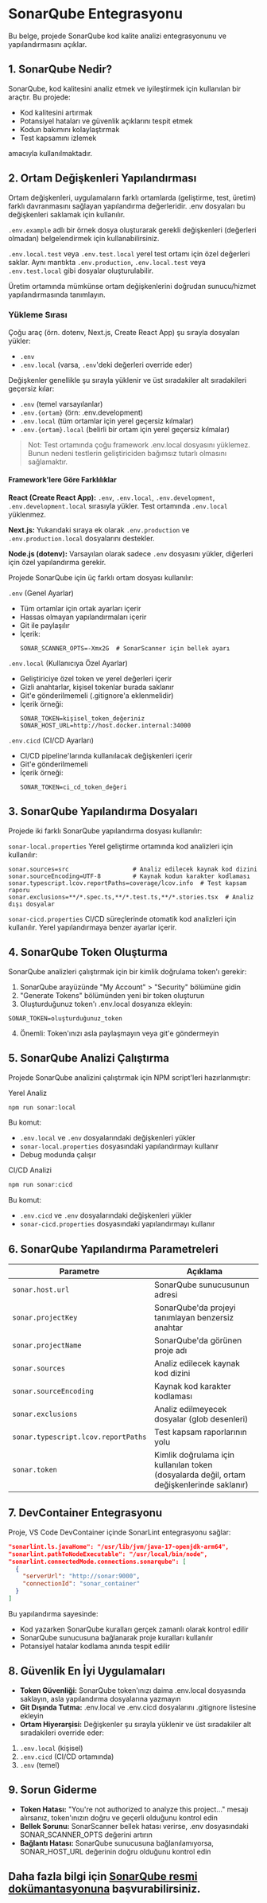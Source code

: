 # SonarQube Entegrasyonu

Bu belge, projede SonarQube kod kalite analizi entegrasyonunu ve yapılandırmasını açıklar.

## 1. SonarQube Nedir?

SonarQube, kod kalitesini analiz etmek ve iyileştirmek için kullanılan bir araçtır. Bu projede:

- Kod kalitesini artırmak
- Potansiyel hataları ve güvenlik açıklarını tespit etmek
- Kodun bakımını kolaylaştırmak
- Test kapsamını izlemek

amacıyla kullanılmaktadır.

## 2. Ortam Değişkenleri Yapılandırması

Ortam değişkenleri, uygulamaların farklı ortamlarda (geliştirme, test, üretim) farklı davranmasını sağlayan yapılandırma değerleridir. .env dosyaları bu değişkenleri saklamak için kullanılır.

`.env.example` adlı bir örnek dosya oluşturarak gerekli değişkenleri (değerleri olmadan) belgelendirmek için kullanabilirsiniz.

`.env.local.test` veya `.env.test.local` yerel test ortamı için özel değerleri saklar. Aynı mantıkta `.env.production`, `.env.local.test` veya `.env.test.local` gibi dosyalar oluşturulabilir.

Üretim ortamında mümkünse ortam değişkenlerini doğrudan sunucu/hizmet yapılandırmasında tanımlayın.

### Yükleme Sırası
Çoğu araç (örn. dotenv, Next.js, Create React App) şu sırayla dosyaları yükler:

- `.env`
- `.env.local` (varsa, `.env`'deki değerleri override eder)

Değişkenler genellikle şu sırayla yüklenir ve üst sıradakiler alt sıradakileri geçersiz kılar:

- `.env` (temel varsayılanlar)
- `.env.{ortam}` (örn: .env.development)
- `.env.local` (tüm ortamlar için yerel geçersiz kılmalar)
- `.env.{ortam}.local` (belirli bir ortam için yerel geçersiz kılmalar)

> Not: Test ortamında çoğu framework .env.local dosyasını yüklemez. Bunun nedeni testlerin geliştiriciden bağımsız tutarlı olmasını sağlamaktır.

#### Framework'lere Göre Farklılıklar

**React (Create React App):** `.env`, `.env.local`, `.env.development`, `.env.development.local` sırasıyla yükler. Test ortamında `.env.local` yüklenmez.

**Next.js:** Yukarıdaki sıraya ek olarak `.env.production` ve `.env.production.local` dosyalarını destekler.

**Node.js (dotenv):** Varsayılan olarak sadece `.env` dosyasını yükler, diğerleri için özel yapılandırma gerekir.

Projede SonarQube için üç farklı ortam dosyası kullanılır:

`.env` (Genel Ayarlar)
- Tüm ortamlar için ortak ayarları içerir
- Hassas olmayan yapılandırmaları içerir
- Git ile paylaşılır
- İçerik:
  ```properties
  SONAR_SCANNER_OPTS=-Xmx2G  # SonarScanner için bellek ayarı
  ```

`.env.local` (Kullanıcıya Özel Ayarlar)
- Geliştiriciye özel token ve yerel değerleri içerir
- Gizli anahtarlar, kişisel tokenlar burada saklanır
- Git'e gönderilmemeli (.gitignore'a eklenmelidir)
- İçerik örneği:
  ```properties
  SONAR_TOKEN=kişisel_token_değeriniz
  SONAR_HOST_URL=http://host.docker.internal:34000
  ````

`.env.cicd` (CI/CD Ayarları)
- CI/CD pipeline'larında kullanılacak değişkenleri içerir
- Git'e gönderilmemeli
- İçerik örneği:
  ```properties
  SONAR_TOKEN=ci_cd_token_değeri
  ```


## 3. SonarQube Yapılandırma Dosyaları

Projede iki farklı SonarQube yapılandırma dosyası kullanılır:

`sonar-local.properties`
Yerel geliştirme ortamında kod analizleri için kullanılır:

```properties
sonar.sources=src                  # Analiz edilecek kaynak kod dizini
sonar.sourceEncoding=UTF-8         # Kaynak kodun karakter kodlaması
sonar.typescript.lcov.reportPaths=coverage/lcov.info  # Test kapsam raporu
sonar.exclusions=**/*.spec.ts,**/*.test.ts,**/*.stories.tsx  # Analiz dışı dosyalar
```

`sonar-cicd.properties` 
CI/CD süreçlerinde otomatik kod analizleri için kullanılır. Yerel yapılandırmaya benzer ayarlar içerir.


## 4. SonarQube Token Oluşturma
SonarQube analizleri çalıştırmak için bir kimlik doğrulama token'ı gerekir:

1. SonarQube arayüzünde "My Account" > "Security" bölümüne gidin
2. "Generate Tokens" bölümünden yeni bir token oluşturun
3. Oluşturduğunuz token'ı .env.local dosyanıza ekleyin:
  ```properties
  SONAR_TOKEN=oluşturduğunuz_token
  ```
4. Önemli: Token'ınızı asla paylaşmayın veya git'e göndermeyin

## 5. SonarQube Analizi Çalıştırma
Projede SonarQube analizini çalıştırmak için NPM script'leri hazırlanmıştır:

Yerel Analiz

```sh
npm run sonar:local
```
Bu komut:

- `.env.local` ve `.env` dosyalarındaki değişkenleri yükler
- `sonar-local.properties` dosyasındaki yapılandırmayı kullanır
- Debug modunda çalışır

CI/CD Analizi

```sh
npm run sonar:cicd
```

Bu komut:

- `.env.cicd` ve `.env` dosyalarındaki değişkenleri yükler
- `sonar-cicd.properties` dosyasındaki yapılandırmayı kullanır

## 6. SonarQube Yapılandırma Parametreleri

| Parametre | Açıklama |
| --- | --- |
| `sonar.host.url` | SonarQube sunucusunun adresi |
| `sonar.projectKey` | SonarQube'da projeyi tanımlayan benzersiz anahtar |
| `sonar.projectName` | SonarQube'da görünen proje adı |
| `sonar.sources` | Analiz edilecek kaynak kod dizini |
| `sonar.sourceEncoding` | Kaynak kod karakter kodlaması |
| `sonar.exclusions` | Analiz edilmeyecek dosyalar (glob desenleri) |
| `sonar.typescript.lcov.reportPaths` | Test kapsam raporlarının yolu |
| `sonar.token` | Kimlik doğrulama için kullanılan token (dosyalarda değil, ortam değişkenlerinde saklanır) |

## 7. DevContainer Entegrasyonu

Proje, VS Code DevContainer içinde SonarLint entegrasyonu sağlar:

```json
"sonarlint.ls.javaHome": "/usr/lib/jvm/java-17-openjdk-arm64",
"sonarlint.pathToNodeExecutable": "/usr/local/bin/node",
"sonarlint.connectedMode.connections.sonarqube": [
  {
    "serverUrl": "http://sonar:9000",
    "connectionId": "sonar_container"
  }
]
```

Bu yapılandırma sayesinde:

- Kod yazarken SonarQube kuralları gerçek zamanlı olarak kontrol edilir
- SonarQube sunucusuna bağlanarak proje kuralları kullanılır
- Potansiyel hatalar kodlama anında tespit edilir

## 8. Güvenlik En İyi Uygulamaları
- **Token Güvenliği:** SonarQube token'ınızı daima .env.local dosyasında saklayın, asla yapılandırma dosyalarına yazmayın
- **Git Dışında Tutma:** .env.local ve .env.cicd dosyalarını .gitignore listesine ekleyin
- **Ortam Hiyerarşisi:** Değişkenler şu sırayla yüklenir ve üst sıradakiler alt sıradakileri override eder:
1. `.env.local` (kişisel)
1. `.env.cicd` (CI/CD ortamında)
1. `.env` (temel)

## 9. Sorun Giderme

- **Token Hatası:** "You're not authorized to analyze this project..." mesajı alırsanız, token'ınızın doğru ve geçerli olduğunu kontrol edin
- **Bellek Sorunu:** SonarScanner bellek hatası verirse, .env dosyasındaki SONAR_SCANNER_OPTS değerini artırın
- **Bağlantı Hatası:** SonarQube sunucusuna bağlanılamıyorsa, SONAR_HOST_URL değerinin doğru olduğunu kontrol edin

Daha fazla bilgi için [SonarQube resmi dokümantasyonuna](https://docs.sonarsource.com/) başvurabilirsiniz.
-